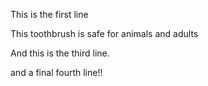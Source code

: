 This is the first line

This toothbrush is safe for animals and adults

And this is the third line.

and a final fourth line!!
